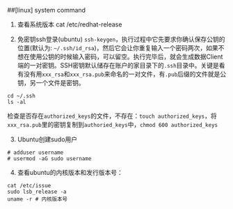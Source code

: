 ##[linux] system command
1. 查看系统版本
cat /etc/redhat-release

2. 免密钥ssh登录(ubuntu)
`ssh-keygen`，执行过程中它先要求你确认保存公钥的位置(默认为: `~/.ssh/id_rsa`)，然后它会让你重复输入一个密码两次，如果不想在使用公钥的时候输入密码，可以留空。执行完毕后，就会生成数据Client端的一对密钥。SSH密钥默认储存在账户的家目录下的`.ssh`目录中。关键是看有没有用`xxx_rsa`和`xxx_rsa.pub`来命名的一对文件，有`.pub`后缀的文件就是公钥，另一个文件是密钥。
```
cd ~/.ssh
ls -al
```
检查是否存在`authorized_keys`的文件，不存在：`touch authorized_keys`，将`xxx_rsa.pub`里的密钥复制到`authoried_keys`中，`chmod 600 authorized_keys`

3. Ubuntu创建sudo用户
```
# adduser username
# usermod -aG sudo username
```
4. 查看ubuntu的内核版本和发行版本号：
```
cat /etc/issue
sudo lsb_release -a
uname -r # 内核版本号
```
